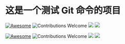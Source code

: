 # 这是一个测试 Git 命令的项目
[![Awesome](https://cdn.rawgit.com/sindresorhus/awesome/d7305f38d29fed78fa85652e3a63e154dd8e8829/media/badge.svg)](https://github.com/sindresorhus/awesome)
![Contributions Welcome](https://img.shields.io/badge/Contributions-welcome-blue.svg)
![](https://img.shields.io/badge/HG-hellogithub-orange.svg)
<img src="https://hellogithub.com/img/hellogithub_shields.svg">

[![Awesome](https://cdn.rawgit.com/sindresorhus/awesome/d7305f38d29fed78fa85652e3a63e154dd8e8829/media/badge.svg)](https://github.com/sindresorhus/awesome)
![Contributions Welcome](https://img.shields.io/badge/Contributions-welcome-blue.svg)
![](https://img.shields.io/badge/HG-hellogithub-orange.svg)
<img src="https://hellogithub.com/img/logo2.png">

